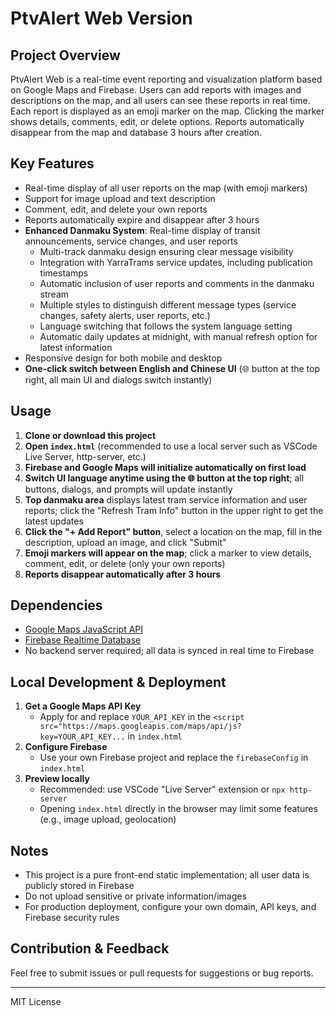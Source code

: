 # PtvAlert Web Version

## Project Overview

PtvAlert Web is a real-time event reporting and visualization platform based on Google Maps and Firebase. Users can add reports with images and descriptions on the map, and all users can see these reports in real time. Each report is displayed as an emoji marker on the map. Clicking the marker shows details, comments, edit, or delete options. Reports automatically disappear from the map and database 3 hours after creation.

## Key Features
- Real-time display of all user reports on the map (with emoji markers)
- Support for image upload and text description
- Comment, edit, and delete your own reports
- Reports automatically expire and disappear after 3 hours
- **Enhanced Danmaku System**: Real-time display of transit announcements, service changes, and user reports
  - Multi-track danmaku design ensuring clear message visibility
  - Integration with YarraTrams service updates, including publication timestamps
  - Automatic inclusion of user reports and comments in the danmaku stream
  - Multiple styles to distinguish different message types (service changes, safety alerts, user reports, etc.)
  - Language switching that follows the system language setting
  - Automatic daily updates at midnight, with manual refresh option for latest information
- Responsive design for both mobile and desktop
- **One-click switch between English and Chinese UI** (🌐 button at the top right, all main UI and dialogs switch instantly)

## Usage

1. **Clone or download this project**
2. **Open `index.html`** (recommended to use a local server such as VSCode Live Server, http-server, etc.)
3. **Firebase and Google Maps will initialize automatically on first load**
4. **Switch UI language anytime using the 🌐 button at the top right**; all buttons, dialogs, and prompts will update instantly
5. **Top danmaku area** displays latest tram service information and user reports; click the "Refresh Tram Info" button in the upper right to get the latest updates
6. **Click the "+ Add Report" button**, select a location on the map, fill in the description, upload an image, and click "Submit"
7. **Emoji markers will appear on the map**; click a marker to view details, comment, edit, or delete (only your own reports)
8. **Reports disappear automatically after 3 hours**

## Dependencies
- [Google Maps JavaScript API](https://developers.google.com/maps/documentation/javascript/overview)
- [Firebase Realtime Database](https://firebase.google.com/docs/database)
- No backend server required; all data is synced in real time to Firebase

## Local Development & Deployment

1. **Get a Google Maps API Key**
   - Apply for and replace `YOUR_API_KEY` in the `<script src="https://maps.googleapis.com/maps/api/js?key=YOUR_API_KEY...` in `index.html`
2. **Configure Firebase**
   - Use your own Firebase project and replace the `firebaseConfig` in `index.html`
3. **Preview locally**
   - Recommended: use VSCode "Live Server" extension or `npx http-server`
   - Opening `index.html` directly in the browser may limit some features (e.g., image upload, geolocation)

## Notes
- This project is a pure front-end static implementation; all user data is publicly stored in Firebase
- Do not upload sensitive or private information/images
- For production deployment, configure your own domain, API keys, and Firebase security rules

## Contribution & Feedback
Feel free to submit issues or pull requests for suggestions or bug reports.

---

MIT License 
